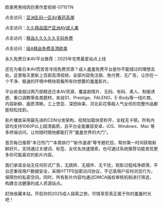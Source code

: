 欧美男男纯肉巨黄作爱视频-0710TN 

点击访问：<a href="https://heiliaoe8ajia.pages.dev">亚洲乱码一区AV春药高潮</a>

点击访问：<a href="https://heiliaoxqkkct.pages.dev">久久精品国产亚洲AV成人果</a>

点击访问：<a href="https://heiliaoll4qsx.pages.dev">精品久久久久久无码免费</a>

点击访问：<a href="https://heiliaozj3tjd.pages.dev">级A精品免费高清欧美</a>   

永久免费日本AV平台推荐：2025年宅男最爱站点上线

还在为看日本AV而苦苦寻找免费资源？成人羞羞免费平台是你不能错过的理想去处。这里每天更新上百部高清视频，全部内容免注册、免付费、无广告，让你在一个干净、极速的环境中畅快观看所有你想要的羞羞影片。

平台收录超过两万部精选日本AV资源，覆盖剧情片、无码、有码、素人、制服诱惑、重口调教等各类题材，来自S1、Prestige、FALENO、E-Body等一线片商，内容新鲜、画质清晰。三上悠亚、深田咏美、河北彩花等超人气女优的完整作品都能轻松找到。

影片播放采用最先进的CDN分发架构，视频加载快至秒开，全程无卡顿。所有内容均支持1080P以上超清画质，且平台全面兼容安卓、iOS、Windows、Mac 等多终端访问，让你随时随地都能打开“羞羞世界的大门”。

首页每日推荐“本日热门”“本周排行”“新作速递”等专题栏目，帮你第一时间获取新鲜好片。支持通过关键词、标签、女优名快速搜索，也可通过系统推荐功能发现更多你可能喜欢的影片内容。

我们承诺全站无任何形式广告，无跳转、无插件、无干扰，观影过程纯净顺滑。平台还重视用户数据安全，采用HTTPS加密访问协议，不记录用户任何浏览行为，保障你的私密空间。同时，所有影片内容均通过DMCA版权审核机制进行筛选，构建合法健康的成人资源站点。

赶快收藏本站，开启你的2025成人探索之旅，尽情享受真正属于你的羞羞时光吧！

<span style="display:none;">[Canonical link]  ( https://github.com/tnn1205/riben11111111 ）</span> 
